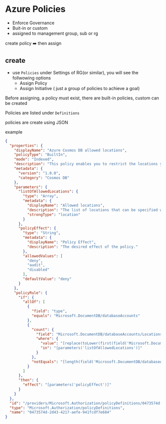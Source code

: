 # Azure Policies

* Enforce Governance
* Buit-in or custom
* assigned to management group, sub or rg

create policy ➡️ then assign

## create

* use `Policies` under Settings of RG(or similar), you will see the follwowing options
    * Assign Policy
    * Assign Initiative ( just a group of policies to achieve a goal)

Before assigning, a policy must exist, there are built-in policies, custom can be created

Policies are listed under `Definitions`

policies are create using JSON

example

```json
{
  "properties": {
    "displayName": "Azure Cosmos DB allowed locations",
    "policyType": "BuiltIn",
    "mode": "Indexed",
    "description": "This policy enables you to restrict the locations your organization can specify when deploying Azure Cosmos DB resources. Use to enforce your geo-compliance requirements.",
    "metadata": {
      "version": "1.0.0",
      "category": "Cosmos DB"
    },
    "parameters": {
      "listOfAllowedLocations": {
        "type": "Array",
        "metadata": {
          "displayName": "Allowed locations",
          "description": "The list of locations that can be specified when deploying Azure Cosmos DB resources.",
          "strongType": "location"
        }
      },
      "policyEffect": {
        "type": "String",
        "metadata": {
          "displayName": "Policy Effect",
          "description": "The desired effect of the policy."
        },
        "allowedValues": [
          "deny",
          "audit",
          "disabled"
        ],
        "defaultValue": "deny"
      }
    },
    "policyRule": {
      "if": {
        "allOf": [
          {
            "field": "type",
            "equals": "Microsoft.DocumentDB/databaseAccounts"
          },
          {
            "count": {
              "field": "Microsoft.DocumentDB/databaseAccounts/Locations[*]",
              "where": {
                "value": "[replace(toLower(first(field('Microsoft.DocumentDB/databaseAccounts/Locations[*].locationName'))), ' ', '')]",
                "in": "[parameters('listOfAllowedLocations')]"
              }
            },
            "notEquals": "[length(field('Microsoft.DocumentDB/databaseAccounts/Locations[*]'))]"
          }
        ]
      },
      "then": {
        "effect": "[parameters('policyEffect')]"
      }
    }
  },
  "id": "/providers/Microsoft.Authorization/policyDefinitions/0473574d-2d43-4217-aefe-941fcdf7e684",
  "type": "Microsoft.Authorization/policyDefinitions",
  "name": "0473574d-2d43-4217-aefe-941fcdf7e684"
}
```


